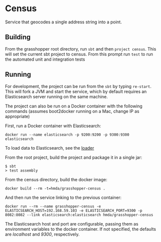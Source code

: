 # Census

Service that geocodes a single address string into a point. 


## Building

From the grasshopper root directory, run `sbt` and then `project census`. This will set the current sbt project to census.
From this prompt run `test` to run the automated unit and integration tests

## Running

For development, the project can be run from the `sbt` by typing `re-start`. This will fork a JVM and start the service, which by default requires an Elasticsearch server running on the same machine. 

The project can also be run on a Docker container with the following commands (assumes boot2docker running on a Mac, change IP as appropriate)

First, run a Docker container with Elasticsearch:

`docker run --name elasticsearch -p 9200:9200 -p 9300:9300 elasticsearch`

To load data to Elasticsearch, see the [loader](https://github.com/cfpb/grasshopper-loader)

From the root project, build the project and package it in a single jar:

```
$ sbt
> test assembly
````

From the census directory, build the docker image:

`docker build --rm -t=hmda/grasshopper-census .`

And then run the service linking to the previous container:

`docker run --rm --name grasshopper-census -e ELASTICSEARCH_HOST=192.168.59.103 -e ELASTICSEARCH_PORT=9300 -p 8082:8082 --link elasticsearch:elasticsearch hmda/grasshopper-census`

The Elasticsearch host and port are configurable, passing them as environment variables to the docker container. If not specified, the defaults are _localhost_ and _9300_, respectively.
